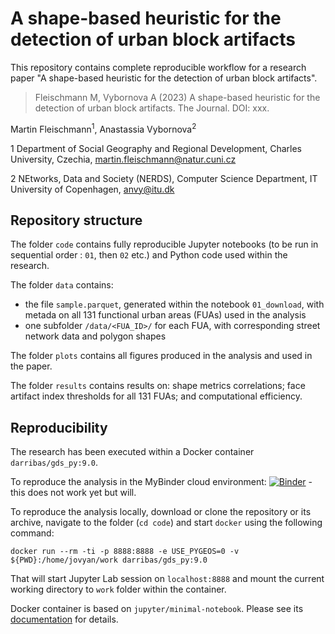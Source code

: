 # A shape-based heuristic for the detection of urban block artifacts

This repository contains complete reproducible workflow for a research paper "A shape-based heuristic for the detection of urban block artifacts".

> Fleischmann M, Vybornova A (2023) A shape-based heuristic for the detection of urban block artifacts. The Journal. DOI: xxx.

Martin Fleischmann<sup>1</sup>, Anastassia Vybornova<sup>2</sup>

1 Department of Social Geography and Regional Development, Charles University, Czechia, martin.fleischmann@natur.cuni.cz

2 NEtworks, Data and Society (NERDS), Computer Science Department, IT University of Copenhagen, anvy@itu.dk

## Repository structure

The folder `code` contains fully reproducible Jupyter notebooks (to be run in sequential order : `01`, then `02` etc.) and Python code used within the research.

The folder `data` contains:
* the file `sample.parquet`, generated within the notebook `01_download`, with metada on all 131 functional urban areas (FUAs) used in the analysis
* one subfolder `/data/<FUA_ID>/` for each FUA, with corresponding street network data and polygon shapes

The folder `plots` contains all figures produced in the analysis and used in the paper.

The folder `results` contains results on: shape metrics correlations; face artifact index thresholds for all 131 FUAs; and computational efficiency.

## Reproducibility

The research has been executed within a Docker container `darribas/gds_py:9.0`.

To reproduce the analysis in the MyBinder cloud environment: [![Binder](https://mybinder.org/badge_logo.svg)](https://mybinder.org/) - this does not work yet but will.

To reproduce the analysis locally, download or clone the repository or its archive, navigate to the folder (`cd code`) and start `docker` using the following command:

```
docker run --rm -ti -p 8888:8888 -e USE_PYGEOS=0 -v ${PWD}:/home/jovyan/work darribas/gds_py:9.0
```

That will start Jupyter Lab session on `localhost:8888` and mount the current working directory to `work` folder within the container.

Docker container is based on `jupyter/minimal-notebook`. Please see its [documentation](https://jupyter-docker-stacks.readthedocs.io/en/latest/using/selecting.html#jupyter-minimal-notebook) for details.
